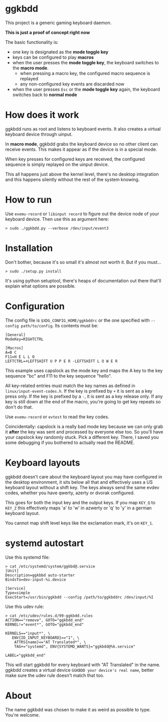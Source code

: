ggkbdd
======

This project is a generic gaming keyboard daemon.

**This is just a proof of concept right now**

The basic functionality is:
- one key is designated as the **mode toggle key**
- keys can be configured to play **macros**
- when the user presses the **mode toggle key**, the keyboard switches to
  the **macro mode**.
  - when pressing a macro key, the configured macro sequence is replayed
  - any non-configured key events are discarded now
- when the user presses `Esc` or the **mode toggle key** again, the keyboard
  switches back to **normal mode**

How does it work
================

ggkbdd runs as root and listens to keyboard events. It also creates a virtual
keyboard device through uinput.

In **macro mode**, ggkbdd grabs the keyboard device so no other client can
receive events. This makes it appear as if the device is in a special mode.

When key presses for configured keys are received, the configured sequence
is simply replayed on the uinput device.

This all happens just above the kernel level, there's no desktop integration
and this happens silently without the rest of the system knowing.

How to run
==========

Use `evemu-record` or `libinput record` to figure out the device node of
your keyboard device. Then use this as argument here:

```
> sudo ./ggkbdd.py --verbose /dev/input/event3
```

Installation
============

Don't bother, because it's so small it's almost not worth it. But if you
must...

```
> sudo ./setup.py install
```

It's using python setuptool, there's heaps of documentation out there
that'll explain what options are possible.

Configuration
=============

The config file is `$XDG_CONFIG_HOME/ggkbddrc` or the one specified
with `--config path/to/config`. Its contents must be:

```
[General]
ModeKey=RIGHTCTRL

[Macros]
A=B C
F11=H E L L O
LEFTCTRL=+LEFTSHIFT U P P E R -LEFTSHIFT L O W E R
```

This example uses capslock as the mode key and maps the A key to the key
sequence "bc" and F11 to the key sequence "hello".

All key-related entries must match the key names as defined in
`linux/input-event-codes.h`. If the key is prefixed by `+` it is sent as a
key press only. If the key is prefixed by a `-`, it is sent as a key release
only. If any key is still down at the end of the macro, you're going to get
key repeats so don't do that.

Use `evemu-record` or `evtest` to read the key codes.

Coincidentally: capslock is a really bad mode key because we can only
grab it **after** the key was sent and processed by everyone else too. So
you'll have your capslock key randomly stuck. Pick a different key. There, I
saved you some debugging if you bothered to actually read the README.

Keyboard layouts
================

ggkbdd doesn't care about the keyboard layout you may have configured in the
desktop environment, it sits below all that and effectively uses a US
keyboard layout without a shift key. The keys always send the same evdev
codes, whether you have qwerty, azerty or dvorak configured.

This goes for both the input key and the output keys. If you map `KEY_Q` to
`KEY_Z` this effectively maps 'a' to 'w' in azwerty or 'q' to 'y' in a
german keyboard layout.

You cannot map shift level keys like the exclamation mark, it's on `KEY_1`.

systemd autostart
=================

Use this systemd file:
```
> cat /etc/systemd/system/ggkbd@.service
[Unit]
Description=ggkbbd auto-starter
BindsTo=dev-input-%i.device

[Service]
Type=simple
ExecStart=/usr/bin/ggkbdd --config /path/to/ggkbddrc /dev/input/%I
```

Use this udev rule:
```
> cat /etc/udev/rules.d/99-ggkbdd.rules
ACTION=="remove", GOTO="ggkbdd_end"
KERNEL!="event*", GOTO="ggkbdd_end"

KERNELS=="input*", \
   ENV{ID_INPUT_KEYBOARD}=="1", \
    ATTRS{name}=="AT Translated*", \
    TAG+="systemd", ENV{SYSTEMD_WANTS}="ggkbdd@%k.service"

LABEL="ggkbdd_end"
```
This will start ggkbdd for every keyboard with "AT Translated" in the name.
ggkbdd creates a virtual device `GGKBDD your device's real name`, better
make sure the udev rule doesn't match that too.

About
=====

The name ggkbdd was chosen to make it as weird as possible to type. You're
welcome.
